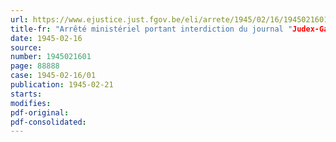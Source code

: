 ```yaml
---
url: https://www.ejustice.just.fgov.be/eli/arrete/1945/02/16/1945021601/justel
title-fr: "Arrêté ministériel portant interdiction du journal "Judex-Gand""
date: 1945-02-16
source:
number: 1945021601
page: 88888
case: 1945-02-16/01
publication: 1945-02-21
starts:
modifies:
pdf-original:
pdf-consolidated:
---
```


